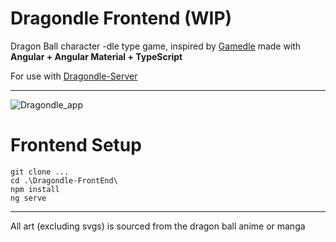 # Dragondle Frontend (WIP)
Dragon Ball character -dle type game, inspired by [Gamedle](https://www.gamedle.wtf/) 
made with <b>Angular + Angular Material + TypeScript</b>

For use with [Dragondle-Server](https://github.com/SpencerBouse/Dragondle-Server)
<hr>

![Dragondle_app](https://github.com/SpencerBouse/Dragondle/assets/2532755/b8b16281-4bec-410c-aa90-9d35ac849338)

# Frontend Setup

```
git clone ...
cd .\Dragondle-FrontEnd\
npm install
ng serve
```

<hr>
All art (excluding svgs) is sourced from the dragon ball anime or manga
